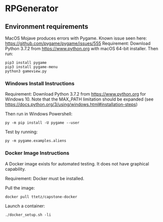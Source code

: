 # RPGenerator


## Environment requirements
MacOS Mojave produces errors with Pygame. Known issue seen here: https://github.com/pygame/pygame/issues/555
Requirement: Download Python 3.7.2 from https://www.python.org with macOS 64-bit installer. 
Then run:
```
pip3 install pygame
pip3 install pygame-menu
python3 gameview.py
```

### Windows Install Instructions
Requirement: Download Python 3.7.2 from https://www.python.org for Windows 10.
Note that the MAX_PATH limitation should be expanded (see https://docs.python.org/3/using/windows.html#installation-steps)

Then run in Windows Powershell:
```
py -m pip install -U pygame --user
```
Test by running:
```
py -m pygame.examples.aliens
```

### Docker Image Instructions
A Docker image exists for automated testing. It does not have graphical capability.

Requirement: Docker must be installed.

Pull the image:
```
docker pull ttetz/capstone-docker
```
Launch a container:
```
./docker_setup.sh -li
```